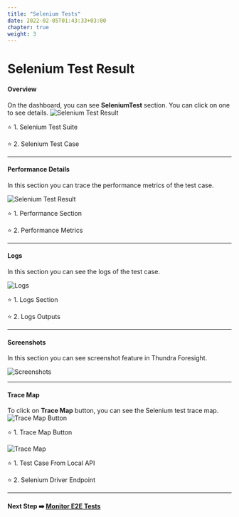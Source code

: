 ```yaml
---
title: "Selenium Tests"
date: 2022-02-05T01:43:33+03:00
chapter: true
weight: 3
---
```


# Selenium Test Result


#### Overview

On the dashboard, you can see **SeleniumTest** section. You can click on one to see details.
![Selenium Test Result](/images/monitor-test-results/selenium-01.png)

⭐ 1. Selenium Test Suite

⭐ 2. Selenium Test Case

---

#### Performance Details

In this section you can trace the performance metrics of the test case.

![Selenium Test Result](/images/monitor-test-results/selenium-02.png)


⭐ 1. Performance Section

⭐ 2. Performance Metrics

---

#### Logs

In this section you can see the logs of the test case.

![Logs](/images/monitor-test-results/selenium-03.png)

⭐ 1. Logs Section

⭐ 2. Logs Outputs

---

#### Screenshots

In this section you can see screenshot feature in Thundra Foresight.

![Screenshots](/images/monitor-test-results/selenium-04.gif)

---

#### Trace Map

To click on **Trace Map** button, you can see the Selenium test trace map.
![Trace Map Button](/images/monitor-test-results/selenium-05.png)

⭐ 1. Trace Map Button

![Trace Map](/images/monitor-test-results/selenium-06.png)

⭐ 1. Test Case From Local API

⭐ 2. Selenium Driver Endpoint



---
#### Next Step :arrow_right: [Monitor E2E Tests](/monitor-test-results/e2e-test.html)

